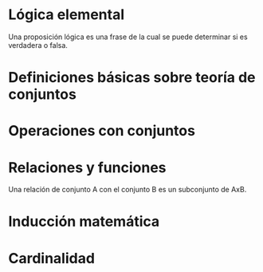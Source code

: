 # Lógica elemental
Una proposición lógica es una frase de la cual se puede determinar si es verdadera o falsa.

# Definiciones básicas sobre teoría de conjuntos
# Operaciones con conjuntos
# Relaciones y funciones
Una relación de conjunto A con el conjunto B es un subconjunto de AxB.

# Inducción matemática
# Cardinalidad

